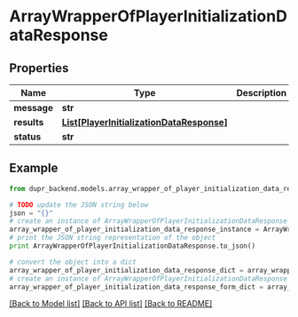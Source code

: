 # ArrayWrapperOfPlayerInitializationDataResponse


## Properties
Name | Type | Description | Notes
------------ | ------------- | ------------- | -------------
**message** | **str** |  | [optional] 
**results** | [**List[PlayerInitializationDataResponse]**](PlayerInitializationDataResponse.md) |  | [optional] 
**status** | **str** |  | [optional] 

## Example

```python
from dupr_backend.models.array_wrapper_of_player_initialization_data_response import ArrayWrapperOfPlayerInitializationDataResponse

# TODO update the JSON string below
json = "{}"
# create an instance of ArrayWrapperOfPlayerInitializationDataResponse from a JSON string
array_wrapper_of_player_initialization_data_response_instance = ArrayWrapperOfPlayerInitializationDataResponse.from_json(json)
# print the JSON string representation of the object
print ArrayWrapperOfPlayerInitializationDataResponse.to_json()

# convert the object into a dict
array_wrapper_of_player_initialization_data_response_dict = array_wrapper_of_player_initialization_data_response_instance.to_dict()
# create an instance of ArrayWrapperOfPlayerInitializationDataResponse from a dict
array_wrapper_of_player_initialization_data_response_form_dict = array_wrapper_of_player_initialization_data_response.from_dict(array_wrapper_of_player_initialization_data_response_dict)
```
[[Back to Model list]](../README.md#documentation-for-models) [[Back to API list]](../README.md#documentation-for-api-endpoints) [[Back to README]](../README.md)


